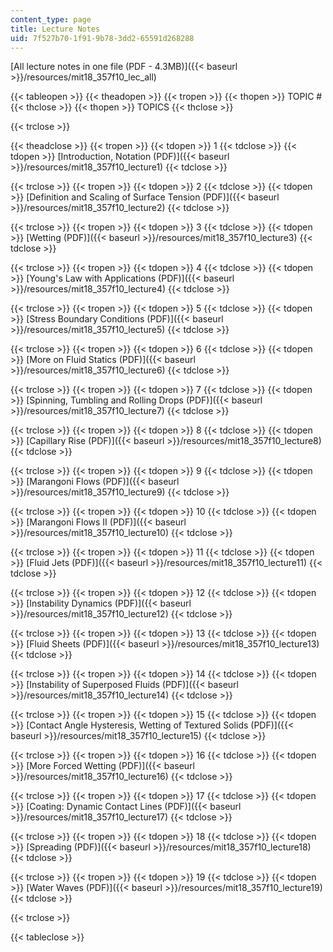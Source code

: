 ```yaml
---
content_type: page
title: Lecture Notes
uid: 7f527b70-1f91-9b78-3dd2-65591d268288
---
```


[All lecture notes in one file (PDF - 4.3MB)]({{< baseurl >}}/resources/mit18_357f10_lec_all)

{{< tableopen >}}
{{< theadopen >}}
{{< tropen >}}
{{< thopen >}}
TOPIC #
{{< thclose >}}
{{< thopen >}}
TOPICS
{{< thclose >}}

{{< trclose >}}

{{< theadclose >}}
{{< tropen >}}
{{< tdopen >}}
1
{{< tdclose >}}
{{< tdopen >}}
[Introduction, Notation (PDF)]({{< baseurl >}}/resources/mit18_357f10_lecture1)
{{< tdclose >}}

{{< trclose >}}
{{< tropen >}}
{{< tdopen >}}
2
{{< tdclose >}}
{{< tdopen >}}
[Definition and Scaling of Surface Tension (PDF)]({{< baseurl >}}/resources/mit18_357f10_lecture2)
{{< tdclose >}}

{{< trclose >}}
{{< tropen >}}
{{< tdopen >}}
3
{{< tdclose >}}
{{< tdopen >}}
[Wetting (PDF)]({{< baseurl >}}/resources/mit18_357f10_lecture3)
{{< tdclose >}}

{{< trclose >}}
{{< tropen >}}
{{< tdopen >}}
4
{{< tdclose >}}
{{< tdopen >}}
[Young's Law with Applications (PDF)]({{< baseurl >}}/resources/mit18_357f10_lecture4)
{{< tdclose >}}

{{< trclose >}}
{{< tropen >}}
{{< tdopen >}}
5
{{< tdclose >}}
{{< tdopen >}}
[Stress Boundary Conditions (PDF)]({{< baseurl >}}/resources/mit18_357f10_lecture5)
{{< tdclose >}}

{{< trclose >}}
{{< tropen >}}
{{< tdopen >}}
6
{{< tdclose >}}
{{< tdopen >}}
[More on Fluid Statics (PDF)]({{< baseurl >}}/resources/mit18_357f10_lecture6)
{{< tdclose >}}

{{< trclose >}}
{{< tropen >}}
{{< tdopen >}}
7
{{< tdclose >}}
{{< tdopen >}}
[Spinning, Tumbling and Rolling Drops (PDF)]({{< baseurl >}}/resources/mit18_357f10_lecture7)
{{< tdclose >}}

{{< trclose >}}
{{< tropen >}}
{{< tdopen >}}
8
{{< tdclose >}}
{{< tdopen >}}
[Capillary Rise (PDF)]({{< baseurl >}}/resources/mit18_357f10_lecture8)
{{< tdclose >}}

{{< trclose >}}
{{< tropen >}}
{{< tdopen >}}
9
{{< tdclose >}}
{{< tdopen >}}
[Marangoni Flows (PDF)]({{< baseurl >}}/resources/mit18_357f10_lecture9)
{{< tdclose >}}

{{< trclose >}}
{{< tropen >}}
{{< tdopen >}}
10
{{< tdclose >}}
{{< tdopen >}}
[Marangoni Flows II (PDF)]({{< baseurl >}}/resources/mit18_357f10_lecture10)
{{< tdclose >}}

{{< trclose >}}
{{< tropen >}}
{{< tdopen >}}
11
{{< tdclose >}}
{{< tdopen >}}
[Fluid Jets (PDF)]({{< baseurl >}}/resources/mit18_357f10_lecture11)
{{< tdclose >}}

{{< trclose >}}
{{< tropen >}}
{{< tdopen >}}
12
{{< tdclose >}}
{{< tdopen >}}
[Instability Dynamics (PDF)]({{< baseurl >}}/resources/mit18_357f10_lecture12)
{{< tdclose >}}

{{< trclose >}}
{{< tropen >}}
{{< tdopen >}}
13
{{< tdclose >}}
{{< tdopen >}}
[Fluid Sheets (PDF)]({{< baseurl >}}/resources/mit18_357f10_lecture13)
{{< tdclose >}}

{{< trclose >}}
{{< tropen >}}
{{< tdopen >}}
14
{{< tdclose >}}
{{< tdopen >}}
[Instability of Superposed Fluids (PDF)]({{< baseurl >}}/resources/mit18_357f10_lecture14)
{{< tdclose >}}

{{< trclose >}}
{{< tropen >}}
{{< tdopen >}}
15
{{< tdclose >}}
{{< tdopen >}}
[Contact Angle Hysteresis, Wetting of Textured Solids (PDF)]({{< baseurl >}}/resources/mit18_357f10_lecture15)
{{< tdclose >}}

{{< trclose >}}
{{< tropen >}}
{{< tdopen >}}
16
{{< tdclose >}}
{{< tdopen >}}
[More Forced Wetting (PDF)]({{< baseurl >}}/resources/mit18_357f10_lecture16)
{{< tdclose >}}

{{< trclose >}}
{{< tropen >}}
{{< tdopen >}}
17
{{< tdclose >}}
{{< tdopen >}}
[Coating: Dynamic Contact Lines (PDF)]({{< baseurl >}}/resources/mit18_357f10_lecture17)
{{< tdclose >}}

{{< trclose >}}
{{< tropen >}}
{{< tdopen >}}
18
{{< tdclose >}}
{{< tdopen >}}
[Spreading (PDF)]({{< baseurl >}}/resources/mit18_357f10_lecture18)
{{< tdclose >}}

{{< trclose >}}
{{< tropen >}}
{{< tdopen >}}
19
{{< tdclose >}}
{{< tdopen >}}
[Water Waves (PDF)]({{< baseurl >}}/resources/mit18_357f10_lecture19)
{{< tdclose >}}

{{< trclose >}}

{{< tableclose >}}